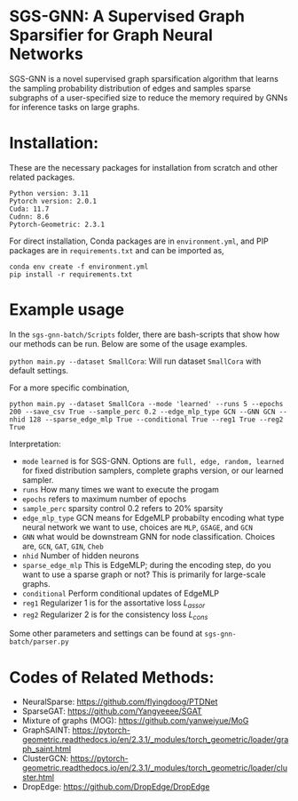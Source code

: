 # SGS-GNN: A Supervised Graph Sparsifier for Graph Neural Networks

SGS-GNN is a novel supervised graph sparsification algorithm that learns the sampling probability distribution of edges and samples sparse subgraphs of a user-specified size to reduce the memory required by GNNs for inference tasks on large graphs.

# Installation:

These are the necessary packages for installation from scratch and other related packages.

```
Python version: 3.11
Pytorch version: 2.0.1
Cuda: 11.7
Cudnn: 8.6
Pytorch-Geometric: 2.3.1
```

For direct installation, Conda packages are in `environment.yml`, and PIP packages are in `requirements.txt` and can be imported as,

```
conda env create -f environment.yml
pip install -r requirements.txt
```

# Example usage

In the `sgs-gnn-batch/Scripts` folder, there are bash-scripts that show how our methods can be run. Below are some of the usage examples.

`python main.py --dataset SmallCora`: Will run dataset `SmallCora` with default settings.

For a more specific combination,

`python main.py --dataset SmallCora --mode 'learned' --runs 5 --epochs 200 --save_csv True --sample_perc 0.2 --edge_mlp_type GCN --GNN GCN --nhid 128 --sparse_edge_mlp True --conditional True --reg1 True --reg2 True`


Interpretation:

- `mode` `learned` is for SGS-GNN. Options are `full, edge, random, learned` for fixed distribution samplers, complete graphs version, or our learned sampler.
- `runs` How many times we want to execute the progam
- `epochs` refers to maximum number of epochs
- `sample_perc` sparsity control 0.2 refers to 20% sparsity
- `edge_mlp_type` GCN means for EdgeMLP probabilty encoding what type neural network we want to use, choices are `MLP`, `GSAGE`, and `GCN`
- `GNN` what would be downstream GNN for node classification. Choices are, `GCN`, `GAT`, `GIN`, `Cheb`
- `nhid` Number of hidden neurons
- `sparse_edge_mlp` This is EdgeMLP; during the encoding step, do you want to use a sparse graph or not? This is primarily for large-scale graphs.
- `conditional` Perform conditional updates of EdgeMLP
- `reg1` Regularizer 1 is for the assortative loss $L_{assor}$
- `reg2` Regularizer 2 is for the consistency loss $L_{cons}$

Some other parameters and settings can be found at `sgs-gnn-batch/parser.py`

# Codes of Related Methods:

- NeuralSparse: https://github.com/flyingdoog/PTDNet
- SparseGAT: https://github.com/Yangyeeee/SGAT
- Mixture of graphs (MOG): https://github.com/yanweiyue/MoG
- GraphSAINT: https://pytorch-geometric.readthedocs.io/en/2.3.1/_modules/torch_geometric/loader/graph_saint.html
- ClusterGCN: https://pytorch-geometric.readthedocs.io/en/2.3.1/_modules/torch_geometric/loader/cluster.html
- DropEdge: https://github.com/DropEdge/DropEdge


